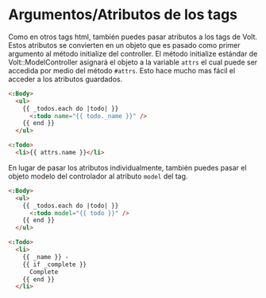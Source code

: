 # Argumentos/Atributos de los tags

Como en otros tags html, también puedes pasar atributos a los tags de Volt.  Estos atributos se convierten en un objeto que es pasado como primer argumento al método initialize del controller. El método initialize estándar de Volt::ModelController asignará el objeto a la variable ```attrs``` el cual puede ser accedida por medio del método ```#attrs```. Esto hace mucho mas fácil el acceder a los atributos guardados.

```html
<:Body>
  <ul>
    {{ _todos.each do |todo| }}
      <:todo name="{{ todo._name }}" />
    {{ end }}
  </ul>

<:Todo>
  <li>{{ attrs.name }}</li>
```

En lugar de pasar los atributos individualmente, también puedes pasar el objeto modelo del controlador al atributo ```model``` del tag.

```html
<:Body>
  <ul>
    {{ _todos.each do |todo| }}
      <:todo model="{{ todo }}" />
    {{ end }}
  </ul>

<:Todo>
  <li>
    {{ _name }} -
    {{ if _complete }}
      Complete
    {{ end }}
  </li>
```
